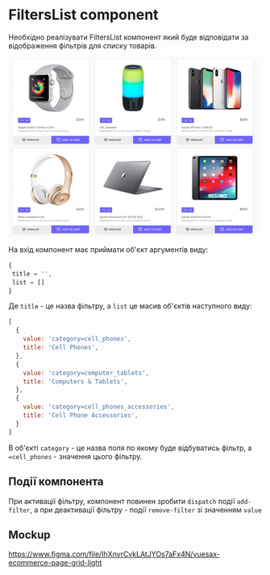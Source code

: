 # FiltersList component

Необхідно реалізувати FiltersList компонент який буде відповідати за відображення фільтрів 
для списку товарів.

![preview](preview.png)

На вхід компонент має приймати об'єкт аргументів виду:

```js
{
 title = '',
 list = []
} 
```

Де `title` - це назва фільтру, а `list` це масив об'єктів наступного виду:

```js
[
  {
    value: 'category=cell_phones',
    title: 'Cell Phones',
  },
  {
    value: 'category=computer_tablets',
    title: 'Computers & Tablets',
  },
  {
    value: 'category=cell_phones_accessories',
    title: 'Cell Phone Accessories',
  }
]
``` 

В об'єкті `category` - це назва поля по якому буде відбуватись фільтр, a `=cell_phones` - значення 
цього фільтру.

## Події компонента 

При активації фільтру, компонент повинен зробити `dispatch` події `add-filter`,
а при деактивації фільтру - події `remove-filter` зі значенням `value`

## Mockup

<https://www.figma.com/file/IhXnvrCvkLAtJYOs7aFx4N/vuesax-ecommerce-page-grid-light>
